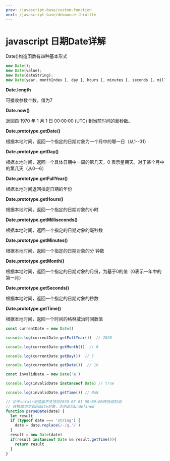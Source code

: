 ```yaml
---
prev: /javascript-base/custom-function
next: /javascript-base/debounce-throttle
---
```


# javascript 日期Date详解

Date()构造函数有四种基本形式

```js
new Date();
new Date(value);
new Date(dateString);
new Date(year, monthIndex [, day [, hours [, minutes [, seconds [, milliseconds]]]]]);

```

**Date.length**

可接收参数个数，值为7

**Date.now()**

返回自 1970 年 1 月 1 日 00:00:00 (UTC) 到当前时间的毫秒数。

**Date.prototype.getDate()**

根据本地时间，返回一个指定的日期对象为一个月中的哪一日（从1--31）

**Date.prototype.getDay()**

根据本地时间，返回一个具体日期中一周的第几天，0 表示星期天。对于某个月中的第几天（从0--6）

**Date.prototype.getFullYear()**

根据本地时间返回指定日期的年份

**Date.prototype.getHours()**

根据本地时间，返回一个指定的日期对象的小时

**Date.prototype.getMilliseconds()**

根据本地时间，返回一个指定的日期对象的毫秒数

**Date.prototype.getMinutes()**

根据本地时间，返回一个指定的日期对象的分
钟数

**Date.prototype.getMonth()**

根据本地时间，返回一个指定的日期对象的月份，为基于0的值（0表示一年中的第一月）

**Date.prototype.getSeconds()**

根据本地时间，返回一个指定的日期对象的秒数

**Date.prototype.getTime()**

根据本地时间，返回一个时间的格林威治时间数值

```js
const currentDate = new Date()

console.log(currentDate.getFullYear())  // 2020

console.log(currentDate.getMonth())  // 6 

console.log(currentDate.getDay())  // 5

console.log(currentDate.getDate())  // 10

const invalidDate = new Date('a')

console.log(invalidDate instanceof Date) // true

console.log(invalidDate.getTime()) // NaN

// 由于safair浏览器不支持将2020-07-01 00:00:00转换成时间
// 转换成功才返回date对象，否则返回undefined
function parseDate(date) {
  let result
  if (typeof date === 'string') {
    date = date.replace(/-/g,'/') 
  }
  result = new Date(date)
  if(result instanceof Date && result.getTime()){
    return result
  }
}

```